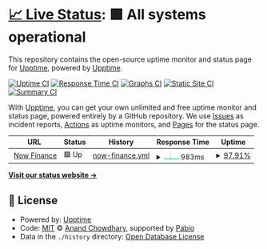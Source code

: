 # [📈 Live Status](https://lizinowfinance.github.io/nowfinance-uptime): <!--live status--> **🟩 All systems operational**

This repository contains the open-source uptime monitor and status page for [Upptime](https://upptime.js.org), powered by [Upptime](https://github.com/upptime/upptime).

[![Uptime CI](https://github.com/lizinowfinance/nowfinance-upptime/workflows/Uptime%20CI/badge.svg)](https://github.com/lizinowfinance/nowfinance-upptime/actions?query=workflow%3A%22Uptime+CI%22)
[![Response Time CI](https://github.com/lizinowfinance/nowfinance-upptime/workflows/Response%20Time%20CI/badge.svg)](https://github.com/lizinowfinance/nowfinance-upptime/actions?query=workflow%3A%22Response+Time+CI%22)
[![Graphs CI](https://github.com/lizinowfinance/nowfinance-upptime/workflows/Graphs%20CI/badge.svg)](https://github.com/lizinowfinance/nowfinance-upptime/actions?query=workflow%3A%22Graphs+CI%22)
[![Static Site CI](https://github.com/lizinowfinance/nowfinance-upptime/workflows/Static%20Site%20CI/badge.svg)](https://github.com/lizinowfinance/nowfinance-upptime/actions?query=workflow%3A%22Static+Site+CI%22)
[![Summary CI](https://github.com/lizinowfinance/nowfinance-upptime/workflows/Summary%20CI/badge.svg)](https://github.com/lizinowfinance/nowfinance-upptime/actions?query=workflow%3A%22Summary+CI%22)

With [Upptime](https://upptime.js.org), you can get your own unlimited and free uptime monitor and status page, powered entirely by a GitHub repository. We use [Issues](https://github.com/lizinowfinance/nowfinance-upptime/issues) as incident reports, [Actions](https://github.com/lizinowfinance/nowfinance-upptime/actions) as uptime monitors, and [Pages](https://upptime.github.io/upptime) for the status page.

<!--start: status pages-->
<!-- This summary is generated by Upptime (https://github.com/upptime/upptime) -->
<!-- Do not edit this manually, your changes will be overwritten -->
<!-- prettier-ignore -->
| URL | Status | History | Response Time | Uptime |
| --- | ------ | ------- | ------------- | ------ |
| <img alt="" src="https://icons.duckduckgo.com/ip3/www.nowfinance.com.au.ico" height="13"> [Now Finance](https://www.nowfinance.com.au) | 🟩 Up | [now-finance.yml](https://github.com/lizinowfinance/nowfinance-uptime/commits/HEAD/history/now-finance.yml) | <details><summary><img alt="Response time graph" src="./graphs/now-finance/response-time-week.png" height="20"> 983ms</summary><br><a href="https://lizinowfinance.github.io/nowfinance-uptime/history/now-finance"><img alt="Response time 943" src="https://img.shields.io/endpoint?url=https%3A%2F%2Fraw.githubusercontent.com%2Flizinowfinance%2Fnowfinance-uptime%2FHEAD%2Fapi%2Fnow-finance%2Fresponse-time.json"></a><br><a href="https://lizinowfinance.github.io/nowfinance-uptime/history/now-finance"><img alt="24-hour response time 939" src="https://img.shields.io/endpoint?url=https%3A%2F%2Fraw.githubusercontent.com%2Flizinowfinance%2Fnowfinance-uptime%2FHEAD%2Fapi%2Fnow-finance%2Fresponse-time-day.json"></a><br><a href="https://lizinowfinance.github.io/nowfinance-uptime/history/now-finance"><img alt="7-day response time 983" src="https://img.shields.io/endpoint?url=https%3A%2F%2Fraw.githubusercontent.com%2Flizinowfinance%2Fnowfinance-uptime%2FHEAD%2Fapi%2Fnow-finance%2Fresponse-time-week.json"></a><br><a href="https://lizinowfinance.github.io/nowfinance-uptime/history/now-finance"><img alt="30-day response time 932" src="https://img.shields.io/endpoint?url=https%3A%2F%2Fraw.githubusercontent.com%2Flizinowfinance%2Fnowfinance-uptime%2FHEAD%2Fapi%2Fnow-finance%2Fresponse-time-month.json"></a><br><a href="https://lizinowfinance.github.io/nowfinance-uptime/history/now-finance"><img alt="1-year response time 943" src="https://img.shields.io/endpoint?url=https%3A%2F%2Fraw.githubusercontent.com%2Flizinowfinance%2Fnowfinance-uptime%2FHEAD%2Fapi%2Fnow-finance%2Fresponse-time-year.json"></a></details> | <details><summary><a href="https://lizinowfinance.github.io/nowfinance-uptime/history/now-finance">97.91%</a></summary><a href="https://lizinowfinance.github.io/nowfinance-uptime/history/now-finance"><img alt="All-time uptime 99.12%" src="https://img.shields.io/endpoint?url=https%3A%2F%2Fraw.githubusercontent.com%2Flizinowfinance%2Fnowfinance-uptime%2FHEAD%2Fapi%2Fnow-finance%2Fuptime.json"></a><br><a href="https://lizinowfinance.github.io/nowfinance-uptime/history/now-finance"><img alt="24-hour uptime 100.00%" src="https://img.shields.io/endpoint?url=https%3A%2F%2Fraw.githubusercontent.com%2Flizinowfinance%2Fnowfinance-uptime%2FHEAD%2Fapi%2Fnow-finance%2Fuptime-day.json"></a><br><a href="https://lizinowfinance.github.io/nowfinance-uptime/history/now-finance"><img alt="7-day uptime 97.91%" src="https://img.shields.io/endpoint?url=https%3A%2F%2Fraw.githubusercontent.com%2Flizinowfinance%2Fnowfinance-uptime%2FHEAD%2Fapi%2Fnow-finance%2Fuptime-week.json"></a><br><a href="https://lizinowfinance.github.io/nowfinance-uptime/history/now-finance"><img alt="30-day uptime 98.79%" src="https://img.shields.io/endpoint?url=https%3A%2F%2Fraw.githubusercontent.com%2Flizinowfinance%2Fnowfinance-uptime%2FHEAD%2Fapi%2Fnow-finance%2Fuptime-month.json"></a><br><a href="https://lizinowfinance.github.io/nowfinance-uptime/history/now-finance"><img alt="1-year uptime 99.12%" src="https://img.shields.io/endpoint?url=https%3A%2F%2Fraw.githubusercontent.com%2Flizinowfinance%2Fnowfinance-uptime%2FHEAD%2Fapi%2Fnow-finance%2Fuptime-year.json"></a></details>

<!--end: status pages-->

[**Visit our status website →**](https://lizinowfinance.github.io/nowfinance-uptime)

## 📄 License

- Powered by: [Upptime](https://github.com/upptime/upptime)
- Code: [MIT](./LICENSE) © [Anand Chowdhary](https://anandchowdhary.com), supported by [Pabio](https://pabio.com)
- Data in the `./history` directory: [Open Database License](https://opendatacommons.org/licenses/odbl/1-0/)

